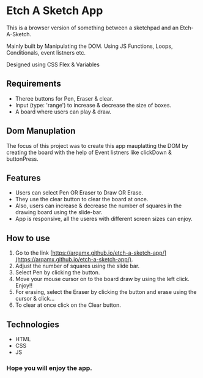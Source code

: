 # Etch A Sketch App

This is a browser version of something between a sketchpad and an Etch-A-Sketch.

Mainly built by Manipulating the DOM. Using JS Functions, Loops, Conditionals, event listners etc.

Designed using CSS Flex & Variables




## Requirements

- Theree buttons for Pen, Eraser & clear.
- Input (type: 'range') to increase & decrease the size of boxes.
- A board where users can play & draw.



## Dom Manuplation
The focus of this project was to create this app mauplatting the DOM by creating the board with the help of Event listners like clickDown & buttonPress.




## Features
* Users can select Pen OR Eraser to Draw OR Erase.
* They use the clear button to clear the board at once.
* Also, users can increase & decrease the number of squares in the drawing board using the slide-bar.
* App is responsive, all the useres with different screen sizes can enjoy.

## How to use
1. Go to the link [https://arqamx.github.io/etch-a-sketch-app/](https://arqamx.github.io/etch-a-sketch-app/).
2. Adjust the number of squares using the slide bar.
3. Select Pen by clicking the button.
4. Move your mouse cursor on to the board draw by using the left click. Enjoy!!
5. For erasing, select the Eraser by clicking the button and erase using the cursor & click...
6. To clear at once click on the Clear button.

## Technologies
* HTML
* CSS
* JS


### Hope you will enjoy the app.

